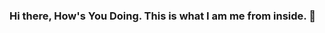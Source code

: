 ### Hi there, How's You Doing. This is what I am me from inside.  👋

<!--
**rajeevrajchal/rajeevrajchal** is a ✨ _special_ ✨ repository because its `README.md` (this file) appears on your GitHub profile.

Here are some ideas to get you started:

- 🔭 I’m currently working on ... ITGlance, Freelance FullStack Web Developer
- 🌱 I’m currently learning ... React, React-Native, Node, MERN, Flutter 
- 👯 I’m looking to collaborate on ... React
- 🤔 I’m looking for help with ... Flutter, AWS
- 💬 Ask me about ... Anything we have on your localStorage. 
- 📫 How to reach me: ... Portfoilo(https://rajeevrajchal.web.app/)
- 😄 Pronouns: ... He/Him 
- ⚡ Fun fact: ... Being a developer, I enjoy myself, taking photos and learning new tech.
-->
